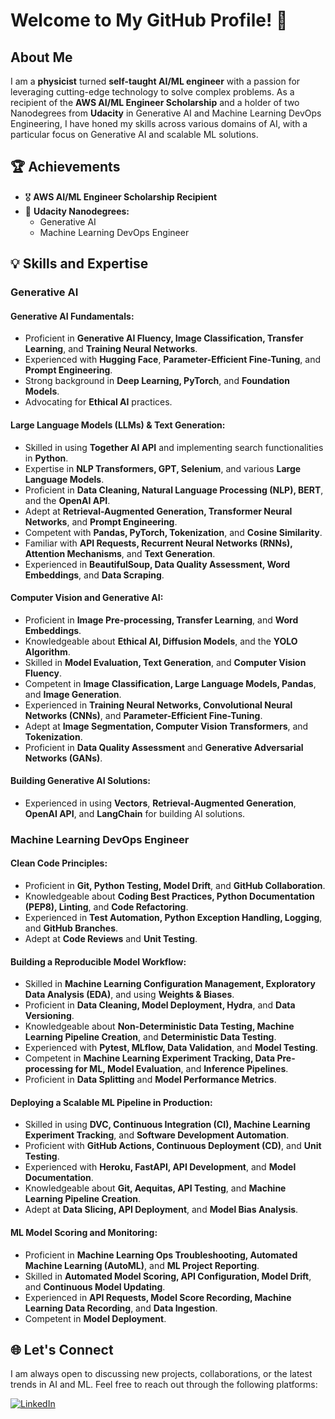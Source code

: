 # Welcome to My GitHub Profile! 👋

## About Me

I am a **physicist** turned **self-taught AI/ML engineer** with a passion for leveraging cutting-edge technology to solve complex problems. As a recipient of the **AWS AI/ML Engineer Scholarship** and a holder of two Nanodegrees from **Udacity** in Generative AI and Machine Learning DevOps Engineering, I have honed my skills across various domains of AI, with a particular focus on Generative AI and scalable ML solutions.

## 🏆 Achievements

- 🎖 **AWS AI/ML Engineer Scholarship Recipient**
- 📜 **Udacity Nanodegrees:**
  - Generative AI
  - Machine Learning DevOps Engineer

## 💡 Skills and Expertise

### Generative AI

#### Generative AI Fundamentals:
- Proficient in **Generative AI Fluency, Image Classification, Transfer Learning**, and **Training Neural Networks**.
- Experienced with **Hugging Face**, **Parameter-Efficient Fine-Tuning**, and **Prompt Engineering**.
- Strong background in **Deep Learning, PyTorch**, and **Foundation Models**.
- Advocating for **Ethical AI** practices.

#### Large Language Models (LLMs) & Text Generation:
- Skilled in using **Together AI API** and implementing search functionalities in **Python**.
- Expertise in **NLP Transformers, GPT, Selenium**, and various **Large Language Models**.
- Proficient in **Data Cleaning, Natural Language Processing (NLP), BERT**, and the **OpenAI API**.
- Adept at **Retrieval-Augmented Generation, Transformer Neural Networks**, and **Prompt Engineering**.
- Competent with **Pandas, PyTorch, Tokenization**, and **Cosine Similarity**.
- Familiar with **API Requests, Recurrent Neural Networks (RNNs), Attention Mechanisms**, and **Text Generation**.
- Experienced in **BeautifulSoup, Data Quality Assessment, Word Embeddings**, and **Data Scraping**.

#### Computer Vision and Generative AI:
- Proficient in **Image Pre-processing, Transfer Learning**, and **Word Embeddings**.
- Knowledgeable about **Ethical AI, Diffusion Models**, and the **YOLO Algorithm**.
- Skilled in **Model Evaluation, Text Generation**, and **Computer Vision Fluency**.
- Competent in **Image Classification, Large Language Models, Pandas**, and **Image Generation**.
- Experienced in **Training Neural Networks, Convolutional Neural Networks (CNNs)**, and **Parameter-Efficient Fine-Tuning**.
- Adept at **Image Segmentation, Computer Vision Transformers**, and **Tokenization**.
- Proficient in **Data Quality Assessment** and **Generative Adversarial Networks (GANs)**.

#### Building Generative AI Solutions:
- Experienced in using **Vectors**, **Retrieval-Augmented Generation**, **OpenAI API**, and **LangChain** for building AI solutions.

### Machine Learning DevOps Engineer

#### Clean Code Principles:
- Proficient in **Git, Python Testing, Model Drift**, and **GitHub Collaboration**.
- Knowledgeable about **Coding Best Practices, Python Documentation (PEP8), Linting**, and **Code Refactoring**.
- Experienced in **Test Automation, Python Exception Handling, Logging**, and **GitHub Branches**.
- Adept at **Code Reviews** and **Unit Testing**.

#### Building a Reproducible Model Workflow:
- Skilled in **Machine Learning Configuration Management, Exploratory Data Analysis (EDA)**, and using **Weights & Biases**.
- Proficient in **Data Cleaning, Model Deployment, Hydra**, and **Data Versioning**.
- Knowledgeable about **Non-Deterministic Data Testing, Machine Learning Pipeline Creation**, and **Deterministic Data Testing**.
- Experienced with **Pytest, MLflow, Data Validation**, and **Model Testing**.
- Competent in **Machine Learning Experiment Tracking, Data Pre-processing for ML, Model Evaluation**, and **Inference Pipelines**.
- Proficient in **Data Splitting** and **Model Performance Metrics**.

#### Deploying a Scalable ML Pipeline in Production:
- Skilled in using **DVC, Continuous Integration (CI), Machine Learning Experiment Tracking**, and **Software Development Automation**.
- Proficient with **GitHub Actions, Continuous Deployment (CD)**, and **Unit Testing**.
- Experienced with **Heroku, FastAPI, API Development**, and **Model Documentation**.
- Knowledgeable about **Git, Aequitas, API Testing**, and **Machine Learning Pipeline Creation**.
- Adept at **Data Slicing, API Deployment**, and **Model Bias Analysis**.

#### ML Model Scoring and Monitoring:
- Proficient in **Machine Learning Ops Troubleshooting, Automated Machine Learning (AutoML)**, and **ML Project Reporting**.
- Skilled in **Automated Model Scoring, API Configuration, Model Drift**, and **Continuous Model Updating**.
- Experienced in **API Requests, Model Score Recording, Machine Learning Data Recording**, and **Data Ingestion**.
- Competent in **Model Deployment**.

## 🌐 Let's Connect

I am always open to discussing new projects, collaborations, or the latest trends in AI and ML. Feel free to reach out through the following platforms:

[![LinkedIn](https://img.shields.io/badge/LinkedIn-Connect-blue)](www.linkedin.com/in/dinesh-bishwakarma-6521261a4)

<!---
dinesh-bk/dinesh-bk is a ✨ special ✨ repository because its `README.md` (this file) appears on your GitHub profile.
You can click the Preview link to take a look at your changes.
--->
